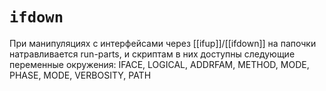 # `ifdown`
При манипуляциях с интерфейсами через [[ifup]]/[[ifdown]] на папочки натравливается run-parts, и скриптам в них доступны следующие переменные окружения: IFACE, LOGICAL, ADDRFAM, METHOD, MODE, PHASE, MODE, VERBOSITY, PATH

